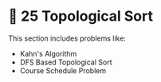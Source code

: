 # 📂 25 Topological Sort

This section includes problems like:
- Kahn's Algorithm
- DFS Based Topological Sort
- Course Schedule Problem
